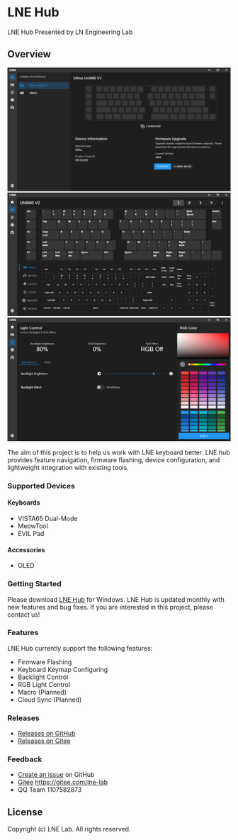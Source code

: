 # LNE Hub
LNE Hub Presented by LN Engineering Lab

## Overview

![LNE Hub](assets/images/home_en.png "LNE Hub")
![Keymap](assets/images/keymap_en.png "Keymap")
![Lighting](assets/images/lighting_en.png "Lighting")

The aim of this project is to help us work with LNE keyboard better.
LNE hub provides feature navigation, firmware flashing, device configuration, and lightweight integration with existing tools.

### Supported Devices
#### Keyboards
* VISTA65 Dual-Mode
* MeowTool
* EVIL Pad

#### Accessories
* OLED

### Getting Started

Please download [LNE Hub](https://github.com/ln-org/lne_hub/releases) for Windows. LNE Hub is updated monthly with new features and bug fixes.
If you are interested in this project, please contact us!

### Features
LNE Hub currently support the following features:
* Firmware Flashing
* Keyboard Keymap Configuring
* Backlight Control
* RGB Light Control
* Macro (Planned)
* Cloud Sync (Planned)

### Releases
* [Releases on GitHub](https://github.com/ln-org/lne_hub/releases)
* [Releases on Gitee](https://gitee.com/lne-lab/lne_hub/releases)

### Feedback
* [Create an issue](https://github.com/ln-org/lne_hub/issues) on GitHub
* [Gitee](https://gitee.com/lne-lab) https://gitee.com/lne-lab
* QQ Team 1107582873

## License
Copyright (c) LNE Lab. All rights reserved.
